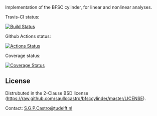 Implementation of the BFSC cylinder, for linear and nonlinear analyses.

Travis-CI status:

[![Build Status](https://travis-ci.com/saullocastro/bfsccylinder.svg?token=42zpXqXADpxR3nr2TD7y&branch=master)](https://travis-ci.com/saullocastro/bfsccylinder)

Github Actions status:

[![Actions Status](https://github.com/saullocastro/bfsccylinder/workflows/pytest/badge.svg)](https://github.com/saullocastro/bfsccylinder/actions)

Coverage status:

[![Coverage Status](https://coveralls.io/repos/github/saullocastro/bfsccylinder/badge.svg?branch=master)](https://coveralls.io/github/saullocastro/bfsccylinder?branch=master)


License
-------
Distrubuted in the 2-Clause BSD license (https://raw.github.com/saullocastro/bfsccylinder/master/LICENSE).

Contact: S.G.P.Castro@tudelft.nl


